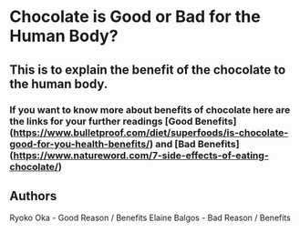 # Chocolate is Good or Bad for the Human Body?

## This is to explain the benefit of the chocolate to the human body.

### If you want to know more about benefits of chocolate here are the links for your further readings [Good Benefits] (https://www.bulletproof.com/diet/superfoods/is-chocolate-good-for-you-health-benefits/) and [Bad Benefits] (https://www.natureword.com/7-side-effects-of-eating-chocolate/)

## Authors
Ryoko Oka - Good Reason / Benefits
Elaine Balgos - Bad Reason / Benefits